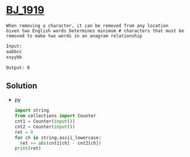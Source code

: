 # [BJ_1919](https://acmicpc.net/problem/1919)

```en
When removing a character, it can be removed from any location
Given two English words Determines minimum # characters that must be removed to make two words in an anagram relationship
```

```txt
Input:
aabbcc
xxyybb

Output: 8
```

## Solution

* py

  ```py
  import string
  from collections import Counter
  cnt1 = Counter(input())
  cnt2 = Counter(input())
  ret = 0
  for ch in string.ascii_lowercase:
    ret += abs(cnt1[ch] - cnt2[ch])
  print(ret)
  ```

